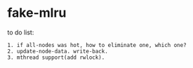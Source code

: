 fake-mlru
=========

to do list:

    1. if all-nodes was hot, how to eliminate one, which one?
    2. update-node-data. write-back.
    3. mthread support(add rwlock).
